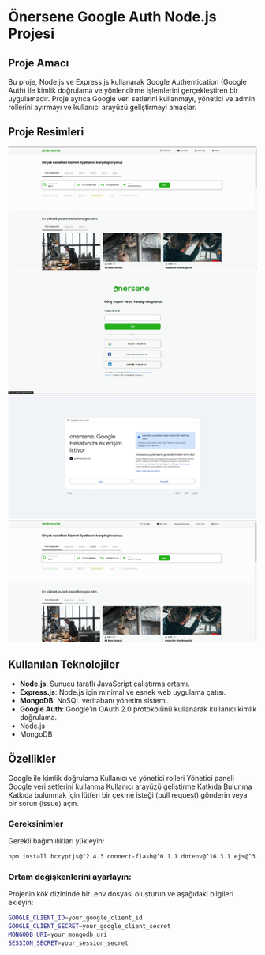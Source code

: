 # Önersene Google Auth Node.js Projesi

## Proje Amacı
Bu proje, Node.js ve Express.js kullanarak Google Authentication (Google Auth) ile kimlik doğrulama ve yönlendirme işlemlerini gerçekleştiren bir uygulamadır. Proje ayrıca Google veri setlerini kullanmayı, yönetici ve admin rollerini ayırmayı ve kullanıcı arayüzü geliştirmeyi amaçlar.

## Proje Resimleri
![1](https://github.com/mekroket/onersene-googleauth-nodejs/blob/main/1.png)
![2](https://github.com/mekroket/onersene-googleauth-nodejs/blob/main/2.png)
![3](https://github.com/mekroket/onersene-googleauth-nodejs/blob/main/3.png)
![4](https://github.com/mekroket/onersene-googleauth-nodejs/blob/main/4.png)

## Kullanılan Teknolojiler
- **Node.js**: Sunucu taraflı JavaScript çalıştırma ortamı.
- **Express.js**: Node.js için minimal ve esnek web uygulama çatısı.
- **MongoDB**: NoSQL veritabanı yönetim sistemi.
- **Google Auth**: Google'ın OAuth 2.0 protokolünü kullanarak kullanıcı kimlik doğrulama.
- Node.js
- MongoDB
  
## Özellikler
Google ile kimlik doğrulama
Kullanıcı ve yönetici rolleri
Yönetici paneli
Google veri setlerini kullanma
Kullanıcı arayüzü geliştirme
Katkıda Bulunma
Katkıda bulunmak için lütfen bir çekme isteği (pull request) gönderin veya bir sorun (issue) açın.

### Gereksinimler
Gerekli bağımlılıkları yükleyin:


```bash
npm install bcryptjs@^2.4.3 connect-flash@^0.1.1 dotenv@^16.3.1 ejs@^3.1.9 express@^4.18.2 express-ejs-layouts@^2.5.1 express-flash@^0.0.2 express-session@^1.17.3 intl-tel-input@^18.2.1 mongoose@^7.5.4 multer@^1.4.5-lts.1 passport@^0.6.0 passport-google-oauth@^2.0.0 passport-google-oauth2@^0.2.0 passport-local@^1.0.0 twilio@^4.18.1
```

### Ortam değişkenlerini ayarlayın:
Projenin kök dizininde bir .env dosyası oluşturun ve aşağıdaki bilgileri ekleyin:
```bash
GOOGLE_CLIENT_ID=your_google_client_id
GOOGLE_CLIENT_SECRET=your_google_client_secret
MONGODB_URI=your_mongodb_uri
SESSION_SECRET=your_session_secret
```


